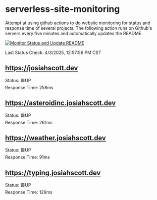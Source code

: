 # serverless-site-monitoring
Attempt at using github actions to do website monitoring for status and response time of several projects. The following action runs on Github's servers every five minutes and automatically updates the README.  

[![Monitor Status and Update README](https://github.com/JosiahSco/serverless-site-monitoring/actions/workflows/monitor.yaml/badge.svg)](https://github.com/JosiahSco/serverless-site-monitoring/actions/workflows/monitor.yaml)

Last Status Check: 4/3/2025, 12:57:56 PM CST

## https://josiahscott.dev
Status: 🟩UP  
Response Time: 258ms

## https://asteroidinc.josiahscott.dev
Status: 🟩UP  
Response Time: 261ms

## https://weather.josiahscott.dev
Status: 🟩UP  
Response Time: 91ms

## https://typing.josiahscott.dev
Status: 🟩UP  
Response Time: 129ms

